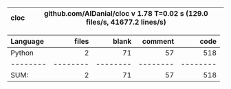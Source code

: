 cloc|github.com/AlDanial/cloc v 1.78  T=0.02 s (129.0 files/s, 41677.2 lines/s)
--- | ---

Language|files|blank|comment|code
:-------|-------:|-------:|-------:|-------:
Python|2|71|57|518
--------|--------|--------|--------|--------
SUM:|2|71|57|518
